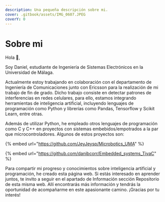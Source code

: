 ```yaml
---
description: Una pequeña descripción sobre mi.
cover: .gitbook/assets/IMG_0607.JPEG
coverY: 0
---
```


# Sobre mi

Hola 👋,

Soy Daniel, estudiante de Ingeniería de Sistemas Electrónicos en la Universidad de Málaga.

Actualmente estoy trabajando en colaboración con el departamento de Ingeniería de Comunicaciones junto con Ericsson para la realización de mi trabajo de fin de grado. Dicho trabajo consiste en detectar patrones de interferencias en redes celulares, para ello, estamos integrando herramientas de inteligencia artificial, incluyendo lenguajes de programación como Python y librerías como Pandas, Tensorflow y Scikit Learn, entre otras.

Además de utilizar Python, he empleado otros lenguajes de programación como C y C++ en proyectos con sistemas embebidos/empotrados a la par que microcontroladores. Algunos de estos proyectos son:

{% embed url="https://github.com/JeyJeysp/Microbotics_UMA" %}

{% embed url="https://github.com/danibcorr/Embedded_systems_TivaC" %}

Para compartir mi progreso y conocimientos sobre inteligencia artificial y programación, he creado esta página web. Si estás interesado en aprender juntos, te invito a seguir en el apartado de Información sección Repositorio de esta misma web. Allí encontrarás más información y tendrás la oportunidad de acompañarme en este apasionante camino. ¡Gracias por tu interés!
